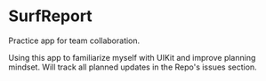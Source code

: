 # SurfReport
Practice app for team collaboration.

Using this app to familiarize myself with UIKit and improve planning mindset. Will track all planned updates in the Repo's issues section. 
